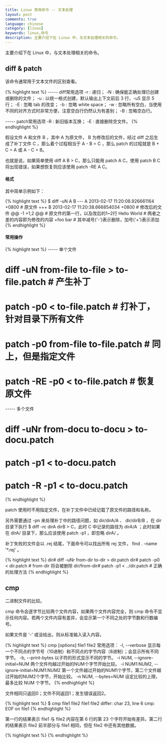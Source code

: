 ```yaml
---
title: Linux 常用命令 -- 文本处理
layout: post
comments: true
language: chinese
category: [linux]
keywords: linux,命令
description: 主要介绍下在 Linux 中，与文本处理相关的命令。
---
```


主要介绍下在 Linux 中，与文本处理相关的命令。

<!-- more -->


## diff & patch

该命令通常用于文本文件的区别查看。

{% highlight text %}
----- diff常用选项
    -r :  递归；
    -N :  确保能正确处理已创建或删除的文件；
    -u :  以统一格式创建，默认输出上下文前后 3 行，-u5 显示 5 行；
    -E :  忽略 tab 的改变；
    -b :  忽略 white space；
    -w :  忽略所有空白，当使用不同的对齐方式时非常方便，注意空白行仍然认为有差别；
    -B :  忽略空白行。

----- patch常用选项
    -R :  新旧版本互换；
    -E :  直接删除空文件。
{% endhighlight %}

假设文件 A 和文件 B ，其中 A 为原文件， B 为修改后的文件，经过 diff 之后生成了补丁文件 C ，那么着个过程相当于 A - B = C ，那么 patch 的过程就是 B + C = A 或 A - C = B。

也就是说，如果简单使用 diff A B &gt; C，那么只能用 patch A C，使用 patch B C 将出现错误，如果想恢复则应该使用 patch -RE A C。

#### 格式

其中简单示例如下：

{% highlight text %}
$ diff -uN A B
--- A   2013-02-17 11:20:08.926661164 +0800         # 原文件
+++ B   2013-02-17 11:20:38.666854034 +0800         # 修改后的文件
@@ -1 +1,2 @@                  # 原文件的第一行，以及改后的1~2行
 Hello World                   # 两者之差的内容即为修改的内容
 +foo bar                      # 其中减号('-')表示删除，加号('+')表示添加
{% endhighlight %}

#### 常用操作

{% highlight text %}
----- 单个文件
# diff -uN from-file to-file > to-file.patch     # 产生补丁
# patch -p0 < to-file.patch                      # 打补丁，针对目录下所有文件
# patch -p0 from-file to-file.patch              # 同上，但是指定文件
# patch -RE -p0 < to-file.patch                  # 恢复原文件

----- 多个文件
# diff -uNr from-docu to-docu > to-docu.patch
# patch -p1 < to-docu.patch
# patch -R -p1 < to-docu.patch
{% endhighlight %}

patch 使用时不用指定文件，在补丁文件中已经记载了原文件的路径和名称。

另外需要通过 -pn 来处理补丁中的路径问题，如 dir/dirA/A 、 dir/dirB/B ，在 dir 目录下执行 $ diff -rc dirA dirB > C，此时 C 中记录的路径为 dirA/A ；此时如果在 dirA/ 目录下，那么应该使用 patch -p1 ，即忽略 dirA/ 。

补丁失败的文件会以 .rej 结尾，下面命令可以找出所有 rej 文件， find . -name '*.rej' 。

{% highlight text %}
dir# diff -uNr from-dir to-dir > dir.patch
dir# patch -p0 < dir.patch                       # from-dir 将会被删除
dir/from-dir# patch -p1 < ../dir.patch           # 正确的处理方法
{% endhighlight %}



## cmp

二进制文件的比较。

cmp 命令会逐字节比较两个文件内容，如果两个文件内容完全，则 cmp 命令不显示任何内容。若两个文件内容有差异，会显示第一个不同之处的字节数和行数编号。

如果文件是 '-' 或没给出，则从标准输入读入内容。

{% highlight text %}
cmp [options] file1 file2
常用选项：
  -l, --verbose
    显示每一个不同点的字节号（10进制）和不同点的字节内容（8进制）；会显示所有不同字节。
  -b, --print-bytes
    以子符的形式显示不同的字节。
  -i NUM, --ignore-initial=NUM
    两个文件均越过开始的NUM个字节开始比较。
  -i NUM1:NUM2, --ignore-initial=NUM1:NUM2
    第一个文件越过开始的NUM1个字节，第二个文件越过开始的NUM2个字节，开始比较。
  -n NUM, --bytes=NUM
    设定比较的上限，最多比较 NUM 个字节。
{% endhighlight %}

文件相同只返回0；文件不同返回1；发生错误返回2。

{% highlight text %}
$ cmp file1 file2
file1 file2 differ: char 23, line 6
cmp: EOF on file1
{% endhighlight %}

第一行的结果表示 file1 与 file2 内容在第 6 行的第 23 个字符开始有差异。第二行的结果表示 file2 前半部分与 file1 相同，但在 file2 中还有其他数据。



{% highlight text %}
{% endhighlight %}
